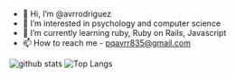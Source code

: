 - 👋 Hi, I’m @avrrodriguez
- 👀 I’m interested in psychology and computer science
- 🌱 I’m currently learning ruby, Ruby on Rails, Javascript
- 📫 How to reach me - pqavrr835@gmail.com

![github stats](https://github-readme-stats.vercel.app/api?username=avrrodriguez&show_icons=true&theme=radical) ![Top Langs](https://github-readme-stats.vercel.app/api/top-langs/?username=avrrodriguez&layout=compact&theme=radical)
